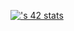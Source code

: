 [![<username>'s 42 stats](https://badge.mediaplus.ma/Starryblue/murachid)](https://github.com/oakoudad/badge42)

